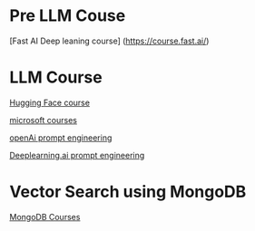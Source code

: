 # Pre LLM Couse

[Fast AI Deep leaning course] (https://course.fast.ai/)


# LLM Course

[Hugging Face course](https://huggingface.co/learn/llm-course/chapter1/1)

[microsoft courses](https://microsoft.github.io/AI-For-Beginners/)

[openAi prompt engineering](https://platform.openai.com/docs/guides/prompt-engineering)

[Deeplearning.ai prompt engineering](
https://www.deeplearning.ai/short-courses/chatgpt-prompt-engineering-for-developers/)


# Vector Search using MongoDB
[MongoDB Courses]([https://microsoft.github.io/AI-For-Beginners/](https://learn.mongodb.com/learn/course/using-vector-search-for-semantic-search/resources/available-virtual-labs/list-of-virtual-labs/list-of-virtual-labs))
